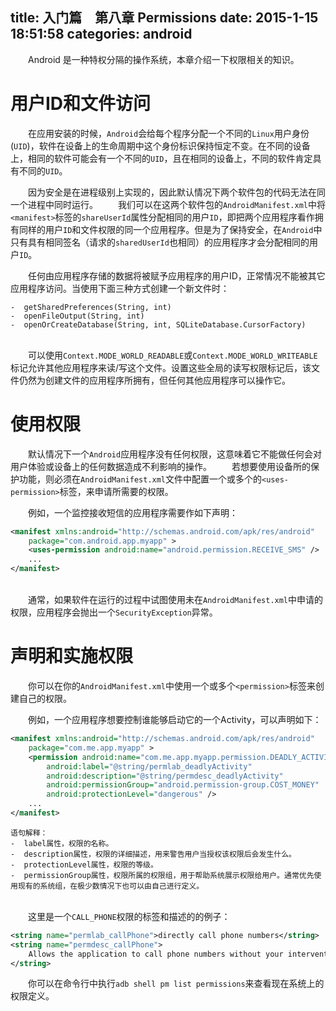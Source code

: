 title: 入门篇　第八章 Permissions
date: 2015-1-15 18:51:58
categories: android
---
　　Android 是一种特权分隔的操作系统，本章介绍一下权限相关的知识。

# 用户ID和文件访问 #
　　在应用安装的时候，`Android`会给每个程序分配一个不同的`Linux`用户身份(`UID`)，软件在设备上的生命周期中这个身份标识保持恒定不变。在不同的设备上，相同的软件可能会有一个不同的`UID`，且在相同的设备上，不同的软件肯定具有不同的`UID`。

　　因为安全是在进程级别上实现的，因此默认情况下两个软件包的代码无法在同一个进程中同时运行。
　　我们可以在这两个软件包的`AndroidManifest.xml`中将`<manifest>`标签的`shareUserId`属性分配相同的用户`ID`，即把两个应用程序看作拥有同样的用户`ID`和文件权限的同一个应用程序。但是为了保持安全，在`Android`中只有具有相同签名（请求的`sharedUserId`也相同）的应用程序才会分配相同的用户`ID`。

　　任何由应用程序存储的数据将被赋予应用程序的用户ID，正常情况不能被其它应用程序访问。当使用下面三种方式创建一个新文件时：

	-  getSharedPreferences(String, int)
	-  openFileOutput(String, int)
	-  openOrCreateDatabase(String, int, SQLiteDatabase.CursorFactory)
<br>　　可以使用`Context.MODE_WORLD_READABLE`或`Context.MODE_WORLD_WRITEABLE`标记允许其他应用程序来读/写这个文件。设置这些全局的读写权限标记后，该文件仍然为创建文件的应用程序所拥有，但任何其他应用程序可以操作它。

# 使用权限 #
　　默认情况下一个`Android`应用程序没有任何权限，这意味着它不能做任何会对用户体验或设备上的任何数据造成不利影响的操作。
　　若想要使用设备所的保护功能，则必须在`AndroidManifest.xml`文件中配置一个或多个的`<uses-permission>`标签，来申请所需要的权限。

　　例如，一个监控接收短信的应用程序需要作如下声明：
``` xml
<manifest xmlns:android="http://schemas.android.com/apk/res/android"
    package="com.android.app.myapp" >
    <uses-permission android:name="android.permission.RECEIVE_SMS" />
    ...
</manifest>
```
<br>　　通常，如果软件在运行的过程中试图使用未在`AndroidManifest.xml`中申请的权限，应用程序会抛出一个`SecurityException`异常。

# 声明和实施权限 #
　　你可以在你的`AndroidManifest.xml`中使用一个或多个`<permission>`标签来创建自己的权限。

　　例如，一个应用程序想要控制谁能够启动它的一个Activity，可以声明如下：
``` xml
<manifest xmlns:android="http://schemas.android.com/apk/res/android" 
    package="com.me.app.myapp" >
    <permission android:name="com.me.app.myapp.permission.DEADLY_ACTIVITY"
        android:label="@string/permlab_deadlyActivity"
        android:description="@string/permdesc_deadlyActivity"
        android:permissionGroup="android.permission-group.COST_MONEY"
        android:protectionLevel="dangerous" />
    ...
</manifest>
```
    语句解释：
    -  label属性，权限的名称。
    -  description属性，权限的详细描述，用来警告用户当授权该权限后会发生什么。
    -  protectionLevel属性，权限的等级。
    -  permissionGroup属性，权限所属的权限组，用于帮助系统展示权限给用户。通常优先使用现有的系统组，在极少数情况下也可以由自己进行定义。

<br>　　这里是一个`CALL_PHONE`权限的标签和描述的的例子：
``` xml
<string name="permlab_callPhone">directly call phone numbers</string> 
<string name="permdesc_callPhone">
    Allows the application to call phone numbers without your intervention. Malicious applications may cause unexpected calls on your phone bill. Note that this does not allow the application to call emergency numbers.
</string>
```

　　你可以在命令行中执行`adb shell pm list permissions`来查看现在系统上的权限定义。


<br><br>